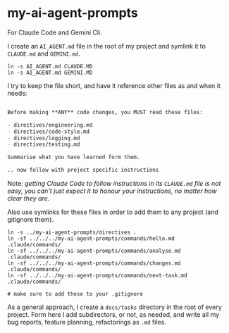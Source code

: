 # my-ai-agent-prompts

For Claude Code and Gemini Cli.

I create an `AI_AGENT.md` file in the root of my project and symlink it to `CLAUDE.md` and `GEMINI.md`.

```shell
ln -s AI_AGENT.md CLAUDE.MD
ln -s AI_AGENT.md GEMINI.MD
```

I try to keep the file short, and have it reference other files as and when it needs:

```AI_AGENT.md

Before making **ANY** code changes, you MUST read these files:

- directives/engineering.md
- directives/code-style.md
- directives/logging.md
- directives/testing.md

Summarise what you have learned form them.

.. now follow with project specific instructions
```

Note: _getting Claude Code to follow instructions in its `CLAUDE.md` file is not easy, you can't just expect it to honour your instructions, no matter how clear they are._ 

Also use symlinks for these files in order to add them to any project (and gitignore them).

```shell
ln -s ../my-ai-agent-prompts/directives .
ln -sf ../../../my-ai-agent-prompts/commands/hello.md .claude/commands/
ln -sf ../../../my-ai-agent-prompts/commands/analyse.md .claude/commands/
ln -sf ../../../my-ai-agent-prompts/commands/changes.md .claude/commands/
ln -sf ../../../my-ai-agent-prompts/commands/next-task.md .claude/commands/

# make sure to add these to your .gitignore
```

As a general approach, I create a `docs/tasks` directory in the root of every project.  Form here I add subdirectors, or not, as needed, and write all my bug reports, feature planning, refactorings as `.md` files. 